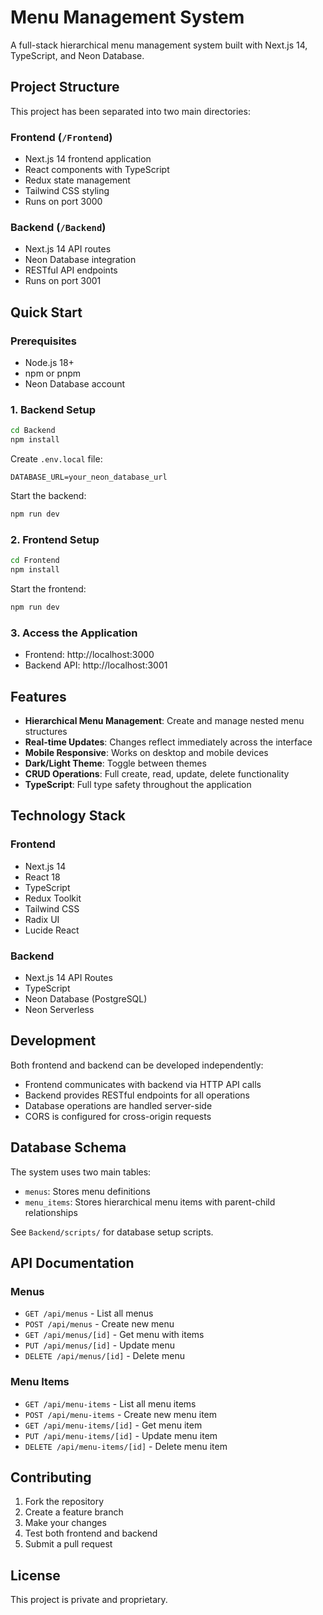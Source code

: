 # Menu Management System

A full-stack hierarchical menu management system built with Next.js 14, TypeScript, and Neon Database.

## Project Structure

This project has been separated into two main directories:

### Frontend (`/Frontend`)
- Next.js 14 frontend application
- React components with TypeScript
- Redux state management
- Tailwind CSS styling
- Runs on port 3000

### Backend (`/Backend`)
- Next.js 14 API routes
- Neon Database integration
- RESTful API endpoints
- Runs on port 3001

## Quick Start

### Prerequisites
- Node.js 18+ 
- npm or pnpm
- Neon Database account

### 1. Backend Setup

```bash
cd Backend
npm install
```

Create `.env.local` file:
```
DATABASE_URL=your_neon_database_url
```

Start the backend:
```bash
npm run dev
```

### 2. Frontend Setup

```bash
cd Frontend
npm install
```

Start the frontend:
```bash
npm run dev
```

### 3. Access the Application

- Frontend: http://localhost:3000
- Backend API: http://localhost:3001

## Features

- **Hierarchical Menu Management**: Create and manage nested menu structures
- **Real-time Updates**: Changes reflect immediately across the interface
- **Mobile Responsive**: Works on desktop and mobile devices
- **Dark/Light Theme**: Toggle between themes
- **CRUD Operations**: Full create, read, update, delete functionality
- **TypeScript**: Full type safety throughout the application

## Technology Stack

### Frontend
- Next.js 14
- React 18
- TypeScript
- Redux Toolkit
- Tailwind CSS
- Radix UI
- Lucide React

### Backend
- Next.js 14 API Routes
- TypeScript
- Neon Database (PostgreSQL)
- Neon Serverless

## Development

Both frontend and backend can be developed independently:

- Frontend communicates with backend via HTTP API calls
- Backend provides RESTful endpoints for all operations
- Database operations are handled server-side
- CORS is configured for cross-origin requests

## Database Schema

The system uses two main tables:

- `menus`: Stores menu definitions
- `menu_items`: Stores hierarchical menu items with parent-child relationships

See `Backend/scripts/` for database setup scripts.

## API Documentation

### Menus
- `GET /api/menus` - List all menus
- `POST /api/menus` - Create new menu
- `GET /api/menus/[id]` - Get menu with items
- `PUT /api/menus/[id]` - Update menu
- `DELETE /api/menus/[id]` - Delete menu

### Menu Items
- `GET /api/menu-items` - List all menu items
- `POST /api/menu-items` - Create new menu item
- `GET /api/menu-items/[id]` - Get menu item
- `PUT /api/menu-items/[id]` - Update menu item
- `DELETE /api/menu-items/[id]` - Delete menu item

## Contributing

1. Fork the repository
2. Create a feature branch
3. Make your changes
4. Test both frontend and backend
5. Submit a pull request

## License

This project is private and proprietary.
